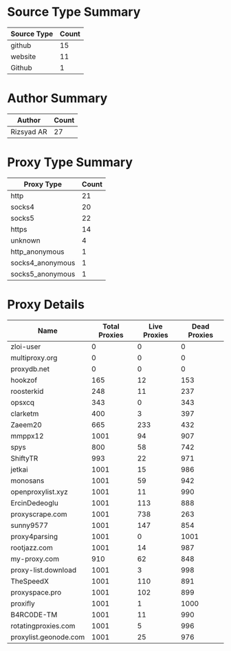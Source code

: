 # Source Type Summary

| Source Type | Count |
|-------------|-------|
| github | 15 |
| website | 11 |
| Github | 1 |


# Author Summary

| Author | Count |
|--------|-------|
| Rizsyad AR | 27 |


# Proxy Type Summary

| Proxy Type | Count |
|------------|-------|
| http | 21 |
| socks4 | 20 |
| socks5 | 22 |
| https | 14 |
| unknown | 4 |
| http_anonymous | 1 |
| socks4_anonymous | 1 |
| socks5_anonymous | 1 |


# Proxy Details

| Name | Total Proxies | Live Proxies | Dead Proxies |
|------|---------------|--------------|---------------|
| zloi-user | 0 | 0 | 0 |
| multiproxy.org | 0 | 0 | 0 |
| proxydb.net | 0 | 0 | 0 |
| hookzof | 165 | 12 | 153 |
| roosterkid | 248 | 11 | 237 |
| opsxcq | 343 | 0 | 343 |
| clarketm | 400 | 3 | 397 |
| Zaeem20 | 665 | 233 | 432 |
| mmppx12 | 1001 | 94 | 907 |
| spys | 800 | 58 | 742 |
| ShiftyTR | 993 | 22 | 971 |
| jetkai | 1001 | 15 | 986 |
| monosans | 1001 | 59 | 942 |
| openproxylist.xyz | 1001 | 11 | 990 |
| ErcinDedeoglu | 1001 | 113 | 888 |
| proxyscrape.com | 1001 | 738 | 263 |
| sunny9577 | 1001 | 147 | 854 |
| proxy4parsing | 1001 | 0 | 1001 |
| rootjazz.com | 1001 | 14 | 987 |
| my-proxy.com | 910 | 62 | 848 |
| proxy-list.download | 1001 | 3 | 998 |
| TheSpeedX | 1001 | 110 | 891 |
| proxyspace.pro | 1001 | 102 | 899 |
| proxifly | 1001 | 1 | 1000 |
| B4RC0DE-TM | 1001 | 11 | 990 |
| rotatingproxies.com | 1001 | 5 | 996 |
| proxylist.geonode.com | 1001 | 25 | 976 |
